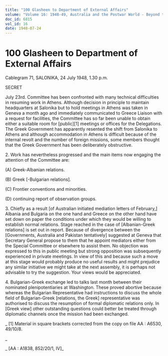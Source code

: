 ```yaml
---
title: "100 Glasheen to Department of External Affairs"
volume: "Volume 16: 1948-49, Australia and the Postwar World - Beyond the Region"
doc_id: 6815
vol_id: 16
date: 1948-07-24
---
```


# 100 Glasheen to Department of External Affairs

Cablegram 71, SALONIKA, 24 July 1948, 1.30 p.m.

SECRET

July 23rd. Committee has been confronted with many technical difficulties in resuming work in Athens. Although decision in principle to maintain headquarters at Salonika but to hold meetings in Athens was taken in Geneva a month ago and immediately communicated to Greece Liaison with a request for facilities, the Committee has so far been unable to obtain either a suitable room for [public][1] meetings or offices for the Delegations. The Greek Government has apparently resented the shift from Salonika to Athens and although accommodation in Athens is difficult because of the internal revolt and the number of foreign missions, some members thought that the Greek Government has been deliberately obstructive.

2\. Work has nevertheless progressed and the main items now engaging the attention of the Committee are:

(A) Greek-Albanian relations.

(B) Greek [-Bulgarian relations].

(C) Frontier conventions and minorities.

(D) continuing report of observation groups.

3\. Chiefly as a result [of Australian initiated mediation letters of February,] Albania and Bulgaria on the one hand and Greece on the other hand have set down on paper the conditions under which they would be willing to establish normal relations. Stage reached in the case of [Albanian-Greek relations] is set out in report. Because of divergence between the [Governments, Australia and Pakistan tentatively] suggested at Geneva that Secretary General propose to them that he appoint mediators either from the Special Committee or elsewhere to assist them. No objection was expressed to this in public meeting but strong opposition was subsequently experienced in private meetings. In view of this and because such a move at this stage would probably produce no useful results and might prejudice any similar initiative we might take at the next assembly, it is perhaps not advisable to try the suggestion. Your views would be appreciated.

4\. Bulgarian-Greek exchange led to talks last month between their nominated plenipotentiaries at Washington. These proved abortive because whereas the Bulgarian Representative had instructions to discuss the whole field of Bulgarian-Greek [relations, the Greek] representative was authorised to discuss the resumption of formal diplomatic relations only. In [Greek view] other outstanding questions could better be treated through diplomatic channels once the mission had been exchanged.

_ [1] Material in square brackets corrected from the copy on file AA : A6530, 49/10/8.

_

_ [AA : A1838, 852/20/1, IV]_
